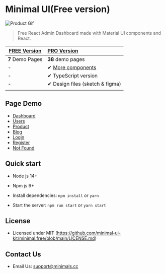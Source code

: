 # Minimal UI(Free version)

![Product Gif](https://www.dropbox.com/s/cg8fwosrrs53zgp/cover.jpg?dl=1)

> Free React Admin Dashboard made with Material UI components and React.

| [FREE Version](https://minimal-kit-react.vercel.app/) | [PRO Version](https://material-ui.com/store/items/minimal-dashboard/) |
| ----------------------------------------------------- | :-------------------------------------------------------------------- |
| **7** Demo Pages                                      | **38** demo pages                                                     |
| -                                                     | ✔ [More components](https://minimals.cc/components)                   |
| -                                                     | ✔ TypeScript version                                                  |
| -                                                     | ✔ Design files (sketch & figma)                                       |
|                                                       |                                                                       |

## Page Demo

- [Dashboard](https://minimal-kit-react.vercel.app/dashboard/app)
- [Users](https://minimal-kit-react.vercel.app/dashboard/user)
- [Product](https://minimal-kit-react.vercel.app/dashboard/products)
- [Blog](https://minimal-kit-react.vercel.app/dashboard/blog)
- [Login](https://minimal-kit-react.vercel.app/login)
- [Register](https://minimal-kit-react.vercel.app/register)
- [Not Found](https://minimal-kit-react.vercel.app/404)

## Quick start

- Node js 14+

- Npm js 6+

- Install dependencies: `npm install` or `yarn`

- Start the server: `npm run start` or `yarn start`

## License

- Licensed under MIT (https://github.com/minimal-ui-kit/minimal.free/blob/main/LICENSE.md)

## Contact Us

- Email Us: support@minimals.cc
